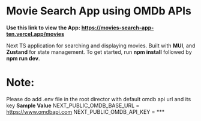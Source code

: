 # Movie Search App using OMDb APIs

**Use this link to view the App: https://movies-search-app-ten.vercel.app/movies**

Next TS application for searching and displaying movies. 
Built with **MUI**, and **Zustand** for state management. 
To get started, run **npm install** followed by **npm run dev**.


# Note:
Please do add .env file in the root director with default omdb api url and its key
**Sample Value**
NEXT_PUBLIC_OMDB_BASE_URL = https://www.omdbapi.com
NEXT_PUBLIC_OMDB_API_KEY = ***